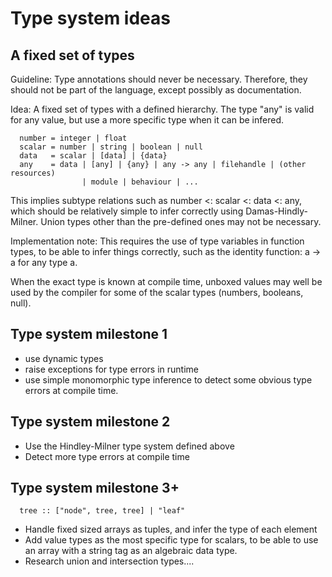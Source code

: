 Type system ideas
=================

A fixed set of types
--------------------

Guideline: Type annotations should never be necessary.  Therefore, they should
not be part of the language, except possibly as documentation.

Idea: A fixed set of types with a defined hierarchy.  The type "any" is valid
for any value, but use a more specific type when it can be infered.

```
  number = integer | float
  scalar = number | string | boolean | null
  data   = scalar | [data] | {data}
  any    = data | [any] | {any} | any -> any | filehandle | (other resources)
                | module | behaviour | ...
```

This implies subtype relations such as number <: scalar <: data <: any, which
should be relatively simple to infer correctly using Damas-Hindly-Milner.
Union types other than the pre-defined ones may not be necessary.

Implementation note: This requires the use of type variables in function types,
to be able to infer things correctly, such as the identity function: a -> a for
any type a.

When the exact type is known at compile time, unboxed values may well be used
by the compiler for some of the scalar types (numbers, booleans, null).

Type system milestone 1
-----------------------

* use dynamic types
* raise exceptions for type errors in runtime
* use simple monomorphic type inference to detect some obvious type errors at
  compile time.

Type system milestone 2
-----------------------

* Use the Hindley-Milner type system defined above
* Detect more type errors at compile time

Type system milestone 3+
------------------------

```
  tree :: ["node", tree, tree] | "leaf"
```

* Handle fixed sized arrays as tuples, and infer the type of each element
* Add value types as the most specific type for scalars, to be able to use an
  array with a string tag as an algebraic data type.
* Research union and intersection types....
